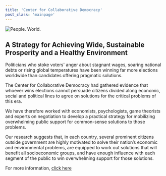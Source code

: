 ```yaml
---
title: 'Center for Collaborative Democracy'
post_class: 'mainpage'
---
```


![People. World.](/files/people-world.jpg)

## A Strategy for Achieving Wide, Sustainable Prosperity and a Healthy Environment

Politicians who stoke voters' anger about stagnant wages, soaring national debts or rising global temperatures have been winning far more elections worldwide than candidates offering pragmatic solutions.  

The Center for Collaborative Democracy had gathered evidence that whoever wins elections cannot persuade citizens divided along economic, social and political lines to agree on solutions for the critical problems of this era.

We have therefore worked with economists, psychologists, game theorists and experts on negotiation to develop a practical strategy for mobilizing overwhelming public support for common-sense solutions to those problems.

Our research suggests that, in each country, several prominent citizens outside government are highly motivated to solve their nation’s economic and environmental problems, are equipped to work out solutions that will benefit all socioeconomic groups, and have enough influence with each segment of the public to win overwhelming support for those solutions.

For more information, [click here][2]

[2]: http://www.GenuineRepresentation.org/reve
